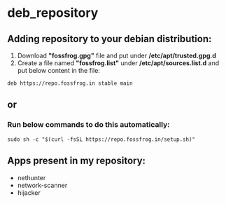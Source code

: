 # deb_repository

## Adding repository to your debian distribution:
1. Download **"fossfrog.gpg"** file and put under **/etc/apt/trusted.gpg.d**
2. Create a file named **"fossfrog.list"** under **/etc/apt/sources.list.d** and put below content in the file:
```
deb https://repo.fossfrog.in stable main
```
## or
### Run below commands to do this automatically:
```
sudo sh -c "$(curl -fsSL https://repo.fossfrog.in/setup.sh)"
```

## Apps present in my repository:
- nethunter
- network-scanner
- hijacker
